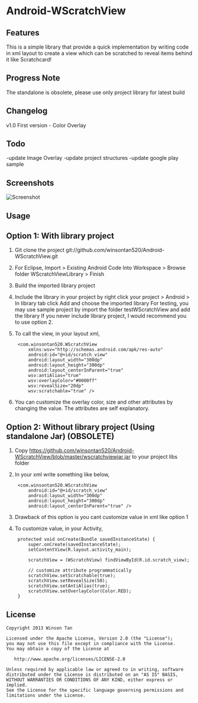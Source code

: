 Android-WScratchView
====================

## Features
This is a simple library that provide a quick implementation by writing code in xml layout to create a view which can be scratched to reveal items behind it like Scratchcard!

## Progress Note
The standalone is obsolete, please use only project library for latest build

## Changelog
v1.0 First version - Color Overlay

## Todo
-update Image Overlay
-update project structures
-update google play sample

## Screenshots
![Screenshot](https://github.com/winsontan520/Android-WScratchView/raw/master/screenshot1.png)

## Usage
## Option 1: With library project
1. Git clone the project git://github.com/winsontan520/Android-WScratchView.git
2. For Eclipse, Import > Existing Android Code Into Workspace > Browse folder WScratchViewLibrary > Finish
3. Build the imported library project
4. Include the library in your project by right click your project > Android > In library tab click Add and choose the imported library
For testing, you may use sample project by import the folder testWScratchView and add the library
If you never include library project, I would recommend you to use option 2.
5. To call the view, in your layout xml,
    
        <com.winsontan520.WScratchView
            xmlns:wsv="http://schemas.android.com/apk/res-auto"
            android:id="@+id/scratch_view"
            android:layout_width="300dp"
            android:layout_height="300dp"
            android:layout_centerInParent="true"
            wsv:antiAlias="true"
            wsv:overlayColor="#0000ff"
            wsv:revealSize="20dp"
            wsv:scratchable="true" />


6. You can customize the overlay color, size and other attributes by changing the value. The attributes are self explanatory.

## Option 2: Without library project (Using standalone Jar) (OBSOLETE)
1. Copy https://github.com/winsontan520/Android-WScratchView/blob/master/wscratchviewjar.jar to your project libs folder
2. In your xml write something like below, 
    
        <com.winsontan520.WScratchView
            android:id="@+id/scratch_view"
            android:layout_width="300dp"
            android:layout_height="300dp"
            android:layout_centerInParent="true" />

3. Drawback of this option is you cant customize value in xml like option 1
4. To customize value, in your Activity,


    	protected void onCreate(Bundle savedInstanceState) {
    		super.onCreate(savedInstanceState);
    		setContentView(R.layout.activity_main);
    		
    		scratchView = (WScratchView) findViewById(R.id.scratch_view);
    		
    		// customize attribute programmatically
    		scratchView.setScratchable(true);
    		scratchView.setRevealSize(50);
    		scratchView.setAntiAlias(true);
    		scratchView.setOverlayColor(Color.RED);	
    	}

## License
    Copyright 2013 Winson Tan
    
    Licensed under the Apache License, Version 2.0 (the "License");
    you may not use this file except in compliance with the License.
    You may obtain a copy of the License at
    
       http://www.apache.org/licenses/LICENSE-2.0
    
    Unless required by applicable law or agreed to in writing, software
    distributed under the License is distributed on an "AS IS" BASIS,
    WITHOUT WARRANTIES OR CONDITIONS OF ANY KIND, either express or implied.
    See the License for the specific language governing permissions and
    limitations under the License.

